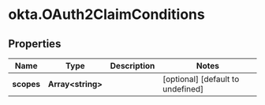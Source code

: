 # okta.OAuth2ClaimConditions

## Properties

Name | Type | Description | Notes
------------ | ------------- | ------------- | -------------
**scopes** | **Array&lt;string&gt;** |  | [optional] [default to undefined]

